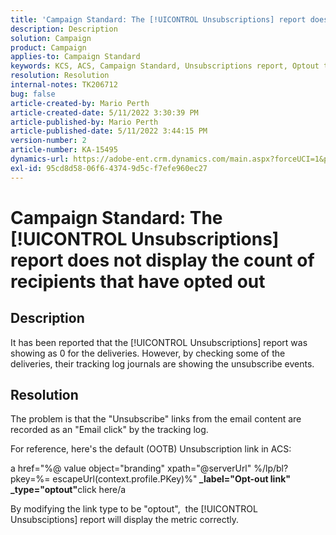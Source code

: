 ```yaml
---
title: 'Campaign Standard: The [!UICONTROL Unsubscriptions] report does not display the count of recipients that have opted out'
description: Description
solution: Campaign
product: Campaign
applies-to: Campaign Standard
keywords: KCS, ACS, Campaign Standard, Unsubscriptions report, Optout tracking event
resolution: Resolution
internal-notes: TK206712
bug: false
article-created-by: Mario Perth
article-created-date: 5/11/2022 3:30:39 PM
article-published-by: Mario Perth
article-published-date: 5/11/2022 3:44:15 PM
version-number: 2
article-number: KA-15495
dynamics-url: https://adobe-ent.crm.dynamics.com/main.aspx?forceUCI=1&pagetype=entityrecord&etn=knowledgearticle&id=6733084f-3fd1-ec11-a7b5-0022480a8d10
exl-id: 95cd8d58-06f6-4374-9d5c-f7efe960ec27
---
```

# Campaign Standard: The [!UICONTROL Unsubscriptions] report does not display the count of recipients that have opted out

## Description


It has been reported that the [!UICONTROL Unsubscriptions] report was showing as 0 for the deliveries. However, by checking some of the deliveries, their tracking log journals are showing the unsubscribe events.


## Resolution


The problem is that the "Unsubscribe" links from the email content are recorded as an "Email click" by the tracking log.

For reference, here's the default (OOTB) Unsubscription link in ACS:

a href="%@ value object="branding" xpath="@serverUrl" %/lp/bl?pkey=%= escapeUrl(context.profile.PKey)%"<b> _label="Opt-out link" _type="optout"</b>click here/a

By modifying the link type to be "optout",  the [!UICONTROL Unsubsciptions] report will display the metric correctly.

